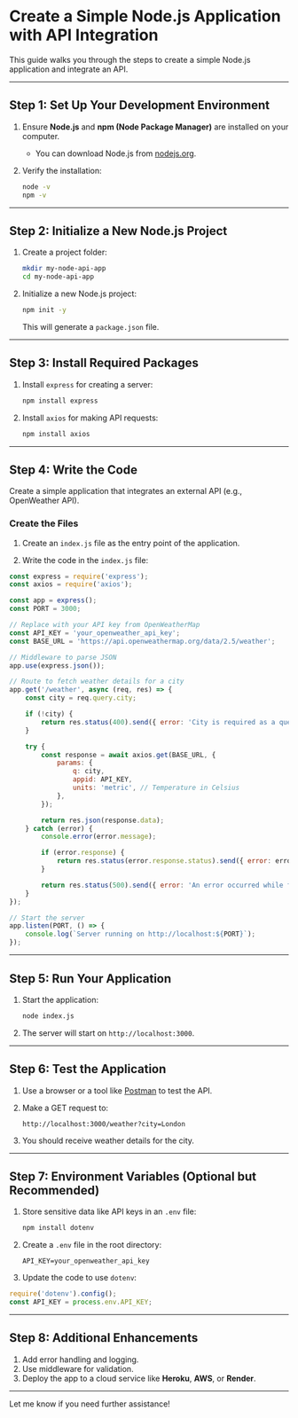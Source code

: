 # Create a Simple Node.js Application with API Integration

This guide walks you through the steps to create a simple Node.js application and integrate an API.

---

## Step 1: Set Up Your Development Environment

1. Ensure **Node.js** and **npm (Node Package Manager)** are installed on your computer.
   - You can download Node.js from [nodejs.org](https://nodejs.org/).

2. Verify the installation:
   ```bash
   node -v
   npm -v
   ```

---

## Step 2: Initialize a New Node.js Project

1. Create a project folder:
   ```bash
   mkdir my-node-api-app
   cd my-node-api-app
   ```

2. Initialize a new Node.js project:
   ```bash
   npm init -y
   ```
   This will generate a `package.json` file.

---

## Step 3: Install Required Packages

1. Install `express` for creating a server:
   ```bash
   npm install express
   ```

2. Install `axios` for making API requests:
   ```bash
   npm install axios
   ```

---

## Step 4: Write the Code

Create a simple application that integrates an external API (e.g., OpenWeather API).

### Create the Files

1. Create an `index.js` file as the entry point of the application.

2. Write the code in the `index.js` file:

```javascript name=index.js
const express = require('express');
const axios = require('axios');

const app = express();
const PORT = 3000;

// Replace with your API key from OpenWeatherMap
const API_KEY = 'your_openweather_api_key';
const BASE_URL = 'https://api.openweathermap.org/data/2.5/weather';

// Middleware to parse JSON
app.use(express.json());

// Route to fetch weather details for a city
app.get('/weather', async (req, res) => {
    const city = req.query.city;

    if (!city) {
        return res.status(400).send({ error: 'City is required as a query parameter.' });
    }

    try {
        const response = await axios.get(BASE_URL, {
            params: {
                q: city,
                appid: API_KEY,
                units: 'metric', // Temperature in Celsius
            },
        });

        return res.json(response.data);
    } catch (error) {
        console.error(error.message);

        if (error.response) {
            return res.status(error.response.status).send({ error: error.response.data });
        }

        return res.status(500).send({ error: 'An error occurred while fetching weather data.' });
    }
});

// Start the server
app.listen(PORT, () => {
    console.log(`Server running on http://localhost:${PORT}`);
});
```

---

## Step 5: Run Your Application

1. Start the application:
   ```bash
   node index.js
   ```

2. The server will start on `http://localhost:3000`.

---

## Step 6: Test the Application

1. Use a browser or a tool like [Postman](https://www.postman.com/) to test the API.

2. Make a GET request to:
   ```
   http://localhost:3000/weather?city=London
   ```

3. You should receive weather details for the city.

---

## Step 7: Environment Variables (Optional but Recommended)

1. Store sensitive data like API keys in an `.env` file:
   ```bash
   npm install dotenv
   ```

2. Create a `.env` file in the root directory:
   ```
   API_KEY=your_openweather_api_key
   ```

3. Update the code to use `dotenv`:

```javascript
require('dotenv').config();
const API_KEY = process.env.API_KEY;
```

---

## Step 8: Additional Enhancements

1. Add error handling and logging.
2. Use middleware for validation.
3. Deploy the app to a cloud service like **Heroku**, **AWS**, or **Render**.

---

Let me know if you need further assistance!
